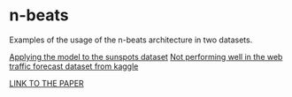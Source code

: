 # n-beats
Examples of the usage of the n-beats architecture in two datasets.

[Applying the model to the sunspots dataset](sunspots.ipynb)
[Not performing well in the web traffic forecast dataset from kaggle](web_traffic_forecasting.ipynb)


[LINK TO THE PAPER](https://arxiv.org/abs/1905.10437)
